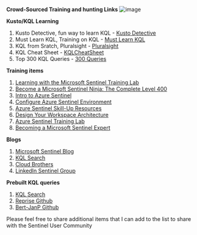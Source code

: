 **Crowd-Sourced Training and hunting Links**
![image](https://github.com/MSJosh/documentation/assets/120500937/608929d8-d8c9-4c91-87bb-51e4d64f6ce9)



**Kusto/KQL Learning**
1. Kusto Detective, fun way to learn KQL - [Kusto Detective](https://detective.kusto.io)
2. Must Learn KQL, Training on KQL - [Must Learn KQL](https://github.com/rod-trent/MustLearnKQL)
3. KQL from Sratch, Pluralsight - [Pluralsight](https://www.pluralsight.com/courses/kusto-query-language-kql-from-scratch)
4. KQL Cheat Sheet - [KQLCheatSheet](https://github.com/MSJosh/documentation/blob/main/Sentinel/Training%20Documents/kql_cheat_sheet_v01%20(2).pdf)
5. Top 300 KQL Queries - [300 Queries](https://github.com/MSJosh/documentation/blob/main/Sentinel/Training%20Documents/Top%20300%20Azure%20Sentinel%20KQL%20Query%20_%20%20(1).pdf)

**Training items**
1. [Learning with the Microsoft Sentinel Training Lab](https://github.com/microsoft/techcommunity.microsoft.com/tree/master/microsoft-sentinel-blog/learning-with-the-microsoft-sentinel-training-lab)
2. [Become a Microsoft Sentinel Ninja: The Complete Level 400](https://github.com/microsoft/techcommunity.microsoft.com/tree/master/microsoft-sentinel-blog/become-a-microsoft-sentinel-ninja-the-complete-level-400)
3. [Intro to Azure Sentinel](https://github.com/microsoft/learn.microsoft.com/tree/master/en-us/training/modules/intro-to-azure-sentinel)
4. [Configure Azure Sentinel Environment](https://github.com/microsoft/learn.microsoft.com/tree/master/en-us/training/paths/sc-200-configure-azure-sentinel-environment)
5. [Azure Sentinel Skill-Up Resources](https://github.com/microsoft/learn.microsoft.com/tree/master/en-us/azure/sentinel/skill-up-resources)
6. [Design Your Workspace Architecture](https://github.com/microsoft/learn.microsoft.com/tree/master/en-us/azure/sentinel/design-your-workspace-architecture)
7. [Azure Sentinel Training Lab](https://github.com/Azure/Azure-Sentinel/tree/master/Solutions/Training/Azure-Sentinel-Training-Lab)
8. [Becoming a Microsoft Sentinel Expert](https://github.com/cloudacademy/learning-paths/tree/master/becoming-a-microsoft-sentinel-expert-4465)


**Blogs**

1. [Microsoft Sentinel Blog](https://github.com/microsoft/techcommunity.microsoft.com/tree/master/microsoft-sentinel-blog/bg-p/MicrosoftSentinelBlog)
2. [KQL Search](https://github.com/kqlquery/kqlquery.com)
3. [Cloud Brothers](https://github.com/cloudbrothers/cloudbrothers.info)
4. [LinkedIn Sentinel Group](https://github.com/linkedin/groups/8768381)

**Prebuilt KQL queries**
1. [KQL Search](https://www.kqlsearch.com)
2. [Reprise Github](https://github.com/reprise99/Sentinel-Queries)
3. [Bert-JanP Github](https://github.com/Bert-JanP)



Please feel free to share additional items that I can add to the list to share with the Sentinel User Community
